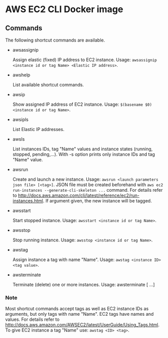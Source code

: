 # AWS EC2 CLI Docker image

## Commands

The following shortcut commands are available.

* awsassignip

   Assign elastic (fixed) IP address to EC2 instance.
   Usage: `awsassignip <instance id or tag Name> <Elastic IP address>`.

* awshelp

   List available shortcut commands.

* awsip

   Show assigned IP address of EC2 instance.
   Usage: `$(basename $0) <instance id or tag Name>`.

* awsipls

   List Elastic IP addresses.

* awsls

   List instances IDs, tag "Name" values and instance states (running, stopped, pending,...).
   With -s option prints only instance IDs and tag "Name" value.

* awsrun

   Create and launch a new instance.
   Usage: `awsrun <launch parameters json file> [<tag>]`.
   JSON file must be created beforehand with `aws ec2 run-instances --generate-cli-skeleton ...` command. For details refer to http://docs.aws.amazon.com/cli/latest/reference/ec2/run-instances.html.
   If <tag> argument given, the new instance will be tagged.

* awsstart

   Start stopped instance.
   Usage: `awsstart <instance id or tag Name>`.

* awsstop

   Stop running instance.
   Usage: `awsstop <instance id or tag Name>`.

* awstag

   Assign instance a tag with name "Name".
   Usage: `awstag <instance ID> <tag value>`.

* awsterminate

   Terminate (delete) one or more instances.
   Usage: awsterminate <instance id or tag Name> [<instance id or tag Name> ...]

### Note

Most shortcut commands accept tags as well as EC2 instance IDs as arguments, but only tags with name "Name". EC2 tags have names and values. For details refer to http://docs.aws.amazon.com/AWSEC2/latest/UserGuide/Using_Tags.html.
To give EC2 instance a tag "Name" use: `awstag <ID> <tag>`.


